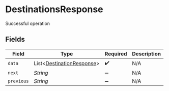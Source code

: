 # DestinationsResponse

Successful operation


## Fields

| Field                                                                   | Type                                                                    | Required                                                                | Description                                                             |
| ----------------------------------------------------------------------- | ----------------------------------------------------------------------- | ----------------------------------------------------------------------- | ----------------------------------------------------------------------- |
| `data`                                                                  | List<[DestinationResponse](../../models/shared/DestinationResponse.md)> | :heavy_check_mark:                                                      | N/A                                                                     |
| `next`                                                                  | *String*                                                                | :heavy_minus_sign:                                                      | N/A                                                                     |
| `previous`                                                              | *String*                                                                | :heavy_minus_sign:                                                      | N/A                                                                     |